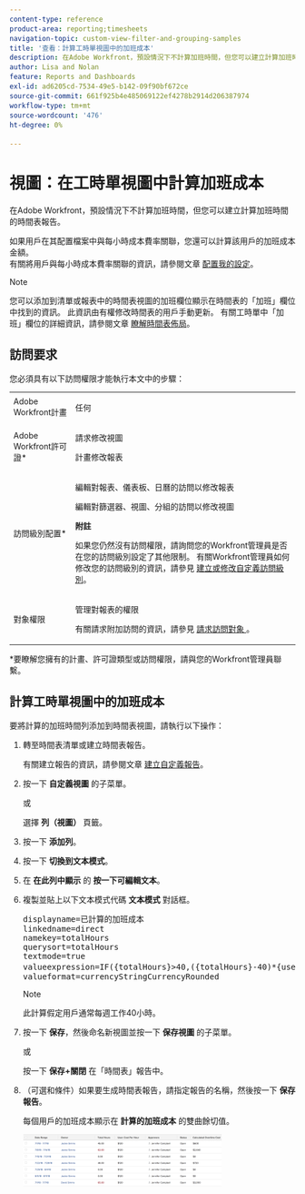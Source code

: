 ```yaml
---
content-type: reference
product-area: reporting;timesheets
navigation-topic: custom-view-filter-and-grouping-samples
title: '查看：計算工時單視圖中的加班成本'
description: 在Adobe Workfront，預設情況下不計算加班時間，但您可以建立計算加班時間的時間表報告。
author: Lisa and Nolan
feature: Reports and Dashboards
exl-id: ad6205cd-7534-49e5-b142-09f90bf672ce
source-git-commit: 661f925b4e485069122ef4278b2914d206387974
workflow-type: tm+mt
source-wordcount: '476'
ht-degree: 0%

---
```


# 視圖：在工時單視圖中計算加班成本

在Adobe Workfront，預設情況下不計算加班時間，但您可以建立計算加班時間的時間表報告。

如果用戶在其配置檔案中與每小時成本費率關聯，您還可以計算該用戶的加班成本金額。\
有關將用戶與每小時成本費率關聯的資訊，請參閱文章 [配置我的設定](../../../workfront-basics/manage-your-account-and-profile/configuring-your-user-profile/configure-my-settings.md)。

>[!NOTE]
>
>您可以添加到清單或報表中的時間表視圖的加班欄位顯示在時間表的「加班」欄位中找到的資訊。 此資訊由有權修改時間表的用戶手動更新。 有關工時單中「加班」欄位的詳細資訊，請參閱文章 [瞭解時間表佈局](../../../timesheets/timesheets/timesheet-layout.md)。

## 訪問要求

您必須具有以下訪問權限才能執行本文中的步驟：

<table style="table-layout:auto"> 
 <col> 
 <col> 
 <tbody> 
  <tr> 
   <td role="rowheader">Adobe Workfront計畫</td> 
   <td> <p>任何</p> </td> 
  </tr> 
  <tr> 
   <td role="rowheader">Adobe Workfront許可證*</td> 
   <td> <p>請求修改視圖 </p>
   <p>計畫修改報表</p> </td> 
  </tr> 
  <tr> 
   <td role="rowheader">訪問級別配置*</td> 
   <td> <p>編輯對報表、儀表板、日曆的訪問以修改報表</p> <p>編輯對篩選器、視圖、分組的訪問以修改視圖</p> <p><b>附註</b>

如果您仍然沒有訪問權限，請詢問您的Workfront管理員是否在您的訪問級別設定了其他限制。 有關Workfront管理員如何修改您的訪問級別的資訊，請參見 <a href="../../../administration-and-setup/add-users/configure-and-grant-access/create-modify-access-levels.md" class="MCXref xref">建立或修改自定義訪問級別</a>。</p> </td>
</tr> 
  <tr> 
   <td role="rowheader">對象權限</td> 
   <td> <p>管理對報表的權限</p> <p>有關請求附加訪問的資訊，請參見 <a href="../../../workfront-basics/grant-and-request-access-to-objects/request-access.md" class="MCXref xref">請求訪問對象 </a>。</p> </td> 
  </tr> 
 </tbody> 
</table>

&#42;要瞭解您擁有的計畫、許可證類型或訪問權限，請與您的Workfront管理員聯繫。

## 計算工時單視圖中的加班成本

要將計算的加班時間列添加到時間表視圖，請執行以下操作：

1. 轉至時間表清單或建立時間表報告。

   有關建立報告的資訊，請參閱文章 [建立自定義報告](../../../reports-and-dashboards/reports/creating-and-managing-reports/create-custom-report.md)。

1. 按一下 **自定義視圖** 的子菜單。

   或

   選擇 **列（視圖）** 頁籤。

1. 按一下 **添加列**。
1. 按一下 **切換到文本模式**。
1. 在 **在此列中顯示** 的 **按一下可編輯文本**。
1. 複製並貼上以下文本模式代碼 **文本模式** 對話框。
   <pre>displayname=已計算的加班成本<br>linkedname=direct<br>namekey=totalHours<br>querysort=totalHours <br>textmode=true<br>valueexpression=IF({totalHours}&gt;40,({totalHours}-40)*{user}。{costPerHour},{totalHours}*{user}。{costPerHour})<br>valueformat=currencyStringCurrencyRounded</pre>

   >[!NOTE]
   >
   >此計算假定用戶通常每週工作40小時。

1. 按一下 **保存**，然後命名新視圖並按一下 **保存視圖** 的子菜單。

   或

   按一下 **保存+關閉** 在「時間表」報告中。

1. （可選和條件）如果要生成時間表報告，請指定報告的名稱，然後按一下 **保存報告**。

   每個用戶的加班成本顯示在 **計算的加班成本** 的雙曲餘切值。

   ![calculated_加班_成本_in_timesheet_report_png](assets/calculated-overtime-cost-in-timesheet-report-350x92.png)
